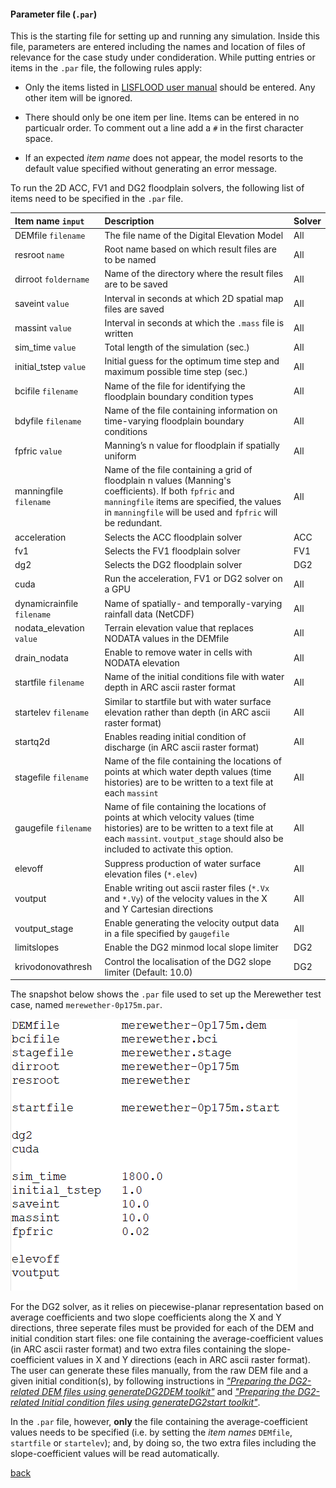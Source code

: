 #### Parameter file (`.par`)

This is the starting file for setting up and running any simulation. Inside this file, parameters are entered including the names and location of files of relevance for the case study under condideration. While putting entries or items in the `.par` file, the following rules apply:  

   * Only the items listed in [LISFLOOD user manual](https://drive.google.com/file/d/1Yk5txMWWfSqPcPOqjQh30XLSp8Sypy1M/view) should be entered. Any other item will be ignored. 
   
   * There should only be one item per line. Items can be entered in no particualr order. To comment out a line add a `#` in the first character space.

   * If an expected _item name_ does not appear, the model resorts to the default value specified without generating an error message.
   
To run the 2D ACC, FV1 and DG2 floodplain solvers, the following list of items need to be specified in the `.par` file. 


   | Item name `input` | Description | Solver |
   | :---         | :---      | :--- |
   | DEMfile `filename`   | The file name of the Digital Elevation Model      | All    |
   | resroot `name`     | Root name based on which result files are to be named       | All    |
   | dirroot `foldername`     | Name of the directory where the result files are to be saved       | All     |
   | saveint `value`     | Interval in seconds at which 2D spatial map files are saved       | All    |
   | massint `value`     | Interval in seconds at which the `.mass` file is written     | All     |
   | sim_time `value`     | Total length of the simulation (sec.)       | All     |
   | initial_tstep `value`     | Initial guess for the optimum time step and maximum possible time step (sec.)      | All     |
   | bcifile `filename`     | Name of the file for identifying the floodplain boundary condition types       | All    |
   | bdyfile `filename`     | Name of the file containing information on time-varying floodplain boundary conditions       | All     |
   | fpfric `value`     | Manning’s n value for floodplain if spatially uniform       | All      |
   | manningfile `filename`     | Name of the file containing a grid of floodplain n values (Manning's coefficients). If both `fpfric` and `manningfile` items are specified, the values in `manningfile` will be used and `fpfric` will be redundant.       | All     |
   | acceleration        | Selects the ACC floodplain solver       | ACC      |
   | fv1     | Selects the FV1 floodplain solver       | FV1      |
   | dg2     | Selects the DG2 floodplain solver       | DG2      |
   | cuda    | Run the acceleration, FV1 or DG2 solver on a GPU       | All      |
   | dynamicrainfile `filename`   | Name of spatially- and temporally-varying rainfall data (NetCDF)     | All    |
   | nodata_elevation `value`     | Terrain elevation value that replaces NODATA values in the DEMfile      | All    |
   | drain_nodata     | Enable to remove water in cells with NODATA elevation       | All    |
   | startfile `filename`     | Name of the initial conditions file with water depth in ARC ascii raster format     | All    |
   | startelev `filename`     | Similar to startfile but with water surface elevation rather than depth  (in ARC ascii raster format)  | All    |
   | startq2d    | Enables reading initial condition of discharge (in ARC ascii raster format)  | All    |
   | stagefile `filename`     | Name of the file containing the locations of points at which water depth values (time histories) are to be written to a text file at each `massint`     | All    |
   | gaugefile `filename`     | Name of file containing the locations of points at which velocity values (time histories) are to be written to a text file at each `massint`. `voutput_stage` should also be included to activate this option.     | All    |
   | elevoff     | Suppress production of water surface elevation files (`*.elev`)    | All    |
   | voutput     | Enable writing out ascii raster files (`*.Vx` and `*.Vy`) of the velocity values in the X and Y Cartesian directions    | All    |
   | voutput_stage     | Enable generating the velocity output data in a file specified by `gaugefile`    | All    |
   | limitslopes     | Enable the DG2 minmod local slope limiter      | DG2   |
   | krivodonovathresh     | Control the localisation of the DG2 slope limiter (Default: 10.0)       | DG2   |
   
   The snapshot below shows the `.par` file used to set up the Merewether test case, named `merewether-0p175m.par`.
   
   ![image](/Figures/mer8.png)


For the DG2 solver, as it relies on piecewise-planar representation based on average coefficients and two slope coefficients along the X and Y directions, three seperate files must be provided for each of the DEM and initial condition start files: one file containing the average-coefficient values (in ARC ascii raster format) and two extra files containing the slope-coefficient values in X and Y directions (each in ARC ascii raster format). The user can generate these files manually, from the raw DEM file and a given initial condition(s), by following instructions in [*"Preparing the DG2-related DEM files using generateDG2DEM toolkit"*](/Merewether2-4.md) and [*"Preparing the DG2-related Initial condition files using generateDG2start toolkit"*](/Merewether2-5.md). 

In the `.par` file, however, **only** the file containing the average-coefficient values needs to be specified (i.e. by setting the _item names_ `DEMfile`, `startfile` or `startelev`); and, by doing so, the two extra files including the slope-coefficient values will be read automatically.  

   
   [back](/Merewether1.md)
